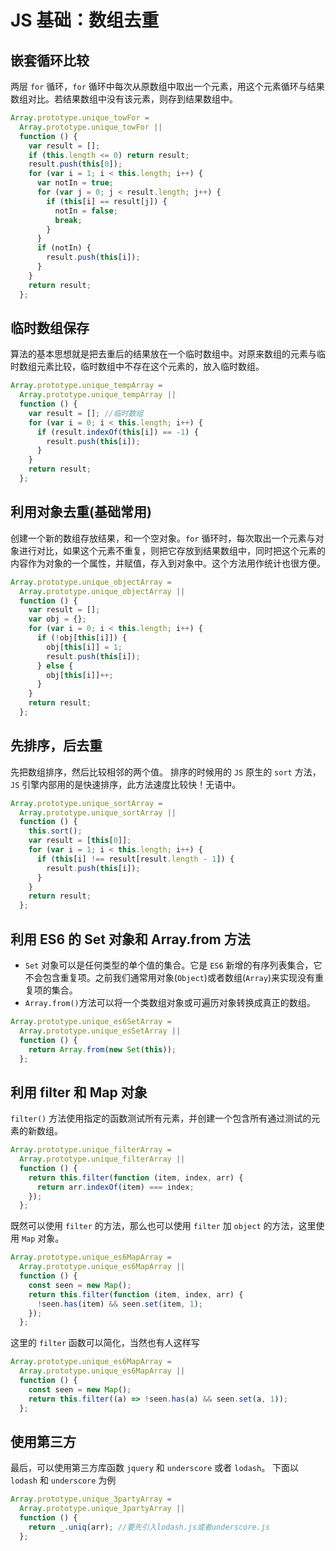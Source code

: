 # JS 基础：数组去重

## 嵌套循环比较

两层 `for` 循环，`for` 循环中每次从原数组中取出一个元素，用这个元素循环与结果数组对比。若结果数组中没有该元素，则存到结果数组中。

```js
Array.prototype.unique_towFor =
  Array.prototype.unique_towFor ||
  function () {
    var result = [];
    if (this.length <= 0) return result;
    result.push(this[0]);
    for (var i = 1; i < this.length; i++) {
      var notIn = true;
      for (var j = 0; j < result.length; j++) {
        if (this[i] == result[j]) {
          notIn = false;
          break;
        }
      }
      if (notIn) {
        result.push(this[i]);
      }
    }
    return result;
  };
```

## 临时数组保存

算法的基本思想就是把去重后的结果放在一个临时数组中。对原来数组的元素与临时数组元素比较，临时数组中不存在这个元素的，放入临时数组。

```js
Array.prototype.unique_tempArray =
  Array.prototype.unique_tempArray ||
  function () {
    var result = []; //临时数组
    for (var i = 0; i < this.length; i++) {
      if (result.indexOf(this[i]) == -1) {
        result.push(this[i]);
      }
    }
    return result;
  };
```

## 利用对象去重(基础常用)

创建一个新的数组存放结果，和一个空对象。`for` 循环时，每次取出一个元素与对象进行对比，如果这个元素不重复，则把它存放到结果数组中，同时把这个元素的内容作为对象的一个属性，并赋值，存入到对象中。这个方法用作统计也很方便。

```js
Array.prototype.unique_objectArray =
  Array.prototype.unique_objectArray ||
  function () {
    var result = [];
    var obj = {};
    for (var i = 0; i < this.length; i++) {
      if (!obj[this[i]]) {
        obj[this[i]] = 1;
        result.push(this[i]);
      } else {
        obj[this[i]]++;
      }
    }
    return result;
  };
```

## 先排序，后去重

先把数组排序，然后比较相邻的两个值。 排序的时候用的 `JS` 原生的 `sort` 方法，`JS` 引擎内部用的是快速排序，此方法速度比较快！无语中。

```js
Array.prototype.unique_sortArray =
  Array.prototype.unique_sortArray ||
  function () {
    this.sort();
    var result = [this[0]];
    for (var i = 1; i < this.length; i++) {
      if (this[i] !== result[result.length - 1]) {
        result.push(this[i]);
      }
    }
    return result;
  };
```

## 利用 ES6 的 Set 对象和 Array.from 方法

- `Set` 对象可以是任何类型的单个值的集合。它是 `ES6` 新增的有序列表集合，它不会包含重复项。之前我们通常用对象(`Object`)或者数组(`Array`)来实现没有重复项的集合。
- `Array.from()`方法可以将一个类数组对象或可遍历对象转换成真正的数组。

```js
Array.prototype.unique_es6SetArray =
  Array.prototype.unique_esSetArray ||
  function () {
    return Array.from(new Set(this));
  };
```

## 利用 filter 和 Map 对象

`filter()` 方法使用指定的函数测试所有元素，并创建一个包含所有通过测试的元素的新数组。

```js
Array.prototype.unique_filterArray =
  Array.prototype.unique_filterArray ||
  function () {
    return this.filter(function (item, index, arr) {
      return arr.indexOf(item) === index;
    });
  };
```

既然可以使用 `filter` 的方法，那么也可以使用 `filter` 加 `object` 的方法，这里使用 `Map` 对象。

```js
Array.prototype.unique_es6MapArray =
  Array.prototype.unique_es6MapArray ||
  function () {
    const seen = new Map();
    return this.filter(function (item, index, arr) {
      !seen.has(item) && seen.set(item, 1);
    });
  };
```

这里的 `filter` 函数可以简化，当然也有人这样写

```js
Array.prototype.unique_es6MapArray =
  Array.prototype.unique_es6MapArray ||
  function () {
    const seen = new Map();
    return this.filter((a) => !seen.has(a) && seen.set(a, 1));
  };
```

## 使用第三方

最后，可以使用第三方库函数 `jquery` 和 `underscore` 或者 `lodash`。 下面以 `lodash` 和 `underscore` 为例

```js
Array.prototype.unique_3partyArray =
  Array.prototype.unique_3partyArray ||
  function () {
    return _.uniq(arr); //要先引入lodash.js或者underscore.js
  };
```
